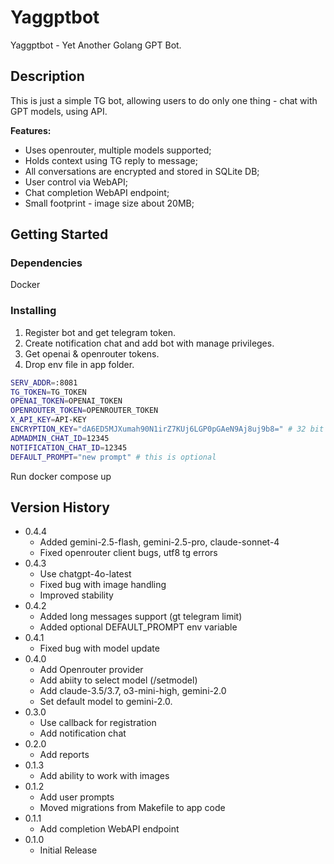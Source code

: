 # Yaggptbot

Yaggptbot - Yet Another Golang GPT Bot.

## Description

This is just a simple TG bot, allowing users to do only one thing - chat with GPT models, using API.

**Features:**
* Uses openrouter, multiple models supported;
* Holds context using TG reply to message;
* All conversations are encrypted and stored in SQLite DB;
* User control via WebAPI;
* Chat completion WebAPI endpoint;
* Small footprint - image size about 20MB;


## Getting Started

### Dependencies
Docker

### Installing
1. Register bot and get telegram token.
2. Create notification chat and add bot with manage privileges.
3. Get openai & openrouter tokens.
4. Drop env file in app folder.

```bash
SERV_ADDR=:8081
TG_TOKEN=TG_TOKEN
OPENAI_TOKEN=OPENAI_TOKEN
OPENROUTER_TOKEN=OPENROUTER_TOKEN
X_API_KEY=API-KEY
ENCRYPTION_KEY="dA6ED5MJXumah90N1irZ7KUj6LGP0pGAeN9Aj8uj9b8=" # 32 bit key string
ADMADMIN_CHAT_ID=12345
NOTIFICATION_CHAT_ID=12345
DEFAULT_PROMPT="new prompt" # this is optional
```
Run docker compose up  


## Version History
* 0.4.4
    * Added gemini-2.5-flash, gemini-2.5-pro, claude-sonnet-4
    * Fixed openrouter client bugs, utf8 tg errors
* 0.4.3
    * Use chatgpt-4o-latest
    * Fixed bug with image handling
    * Improved stability
* 0.4.2
    * Added long messages support (gt telegram limit)
    * Added optional DEFAULT_PROMPT env variable
* 0.4.1
    * Fixed bug with model update
* 0.4.0
    * Add Openrouter provider
    * Add abiity to select model (/setmodel)
    * Add claude-3.5/3.7, o3-mini-high, gemini-2.0
    * Set default model to gemini-2.0.
* 0.3.0
    * Use callback for registration
    * Add notification chat
* 0.2.0
    * Add reports
* 0.1.3
    * Add ability to work with images
* 0.1.2
    * Add user prompts
    * Moved migrations from Makefile to app code
* 0.1.1 
    * Add completion WebAPI endpoint
* 0.1.0
    * Initial Release
